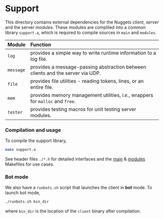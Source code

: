 # Support

 This directory contains external dependencies for the Nuggets *client*, *server* and the server *modules*. These modules are compliled into a common library `support.a`, which is required to compile sources in `main` and `modules`.

| Module  | Function     |
| :------ | :------------ |
| `log` | provides a simple way to write runtime information to a log file. |
| `message`  | provides a message-passing abstraction between clients and the server via UDP. |
| `file`| provides file utilities - reading tokens, lines, or an entire file.|
| `mem`  | provides memory management utilities, *i.e.*, wrappers for `malloc` and `free`.   |
| `tester`  | provides testing macros for unit testing server modules.  |

### Compilation and usage

To compile the support library,
```bash
make support.a
```

See header files `./*.h` for detailed interfaces and the [main](../main/Makefile) & [modules](../modules/Makefile) Makefiles for use cases.

### Bot mode

We also have a `runbots.sh` script that launches the client in **bot** mode. To launch bot mode,
```bash
./runbots.sh bin_dir
```
where `bin_dir` is the location of the `client` binary after compilation.